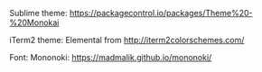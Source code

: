Sublime theme:
https://packagecontrol.io/packages/Theme%20-%20Monokai

iTerm2 theme:
Elemental from http://iterm2colorschemes.com/

Font: 
Mononoki: https://madmalik.github.io/mononoki/

